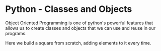 # Python - Classes and Objects

Object Oriented Programming is one of python's powerful features that allows us to create classes and objects that we can use and reuse in our programs.

Here we build a square from scratch, adding elements to it every time.